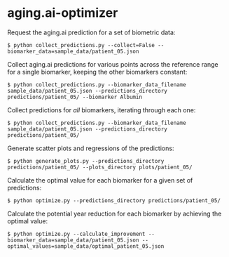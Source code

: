 # aging.ai-optimizer

Request the aging.ai prediction for a set of biometric data:

```
$ python collect_predictions.py --collect=False --biomarker_data=sample_data/patient_05.json
```

Collect aging.ai predictions for various points across the reference range for a single biomarker, keeping the other biomarkers constant:

```
$ python collect_predictions.py --biomarker_data_filename sample_data/patient_05.json --predictions_directory predictions/patient_05/ --biomarker Albumin
```

Collect predictions for *all* biomarkers, iterating through each one:

```
$ python collect_predictions.py --biomarker_data_filename sample_data/patient_05.json --predictions_directory predictions/patient_05/
```

Generate scatter plots and regressions of the predictions:

```
$ python generate_plots.py --predictions_directory predictions/patient_05/ --plots_directory plots/patient_05/
```

Calculate the optimal value for each biomarker for a given set of predictions:

```
$ python optimize.py --predictions_directory predictions/patient_05/
```

Calculate the potential year reduction for each biomarker by achieving the optimal value:

```
$ python optimize.py --calculate_improvement --biomarker_data=sample_data/patient_05.json --optimal_values=sample_data/optimal_patient_05.json
```